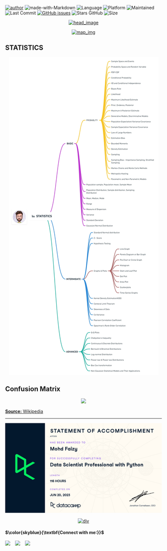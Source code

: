 [![author](https://img.shields.io/badge/author-mohd--faizy-red)](https://github.com/mohd-faizy)
![made-with-Markdown](https://img.shields.io/badge/Made%20with-markdown-blue)
![Language](https://img.shields.io/github/languages/top/mohd-faizy/CAREER-TRACK-Data-Scientist-with-Python)
![Platform](https://img.shields.io/badge/platform-jupyter%20labs-blue)
![Maintained](https://img.shields.io/maintenance/yes/2023)
![Last Commit](https://img.shields.io/github/last-commit/mohd-faizy/CAREER-TRACK-Data-Scientist-with-Python)
[![GitHub issues](https://img.shields.io/github/issues/mohd-faizy/CAREER-TRACK-Data-Scientist-with-Python)](https://github.com/mohd-faizy/CAREER-TRACK-Data-Scientist-with-Python)
![Stars GitHub](https://img.shields.io/github/stars/mohd-faizy/CAREER-TRACK-Data-Scientist-with-Python)
![Size](https://img.shields.io/github/repo-size/mohd-faizy/CAREER-TRACK-Data-Scientist-with-Python)



<p align='center'>
  <a href="#">
    <img src='https://github.com/mohd-faizy/CAREER-TRACK-Data-Scientist-with-Python/blob/main/_png/head_new.gif?raw=true' alt="head_image">
  </a>
</p>



<p align='center'>
  <a href="#">
    <img src='_png\Data-Scientist with-Python.jpg' alt="map_img">
  </a>
</p>


## __STATISTICS__ 

<p align='center'>
  <a href="#">
    <img src='_png\STATISTICS.jpg' alt="map_img">
  </a>
</p>

## Confusion Matrix
<p align='center'>
  <a href="#">
    <img src='https://github.com/mohd-faizy/CAREER-TRACK-Data-Scientist-with-Python/blob/main/_png/Confusion%20Matrix.png?raw=true'>
  </a>
</p>

[__Source:__ Wikipedia](https://en.wikipedia.org/wiki/Confusion_matrix)

---

<p align='center'>
  <a href='#'>
    <img src='_Certificates\Data Scientist Professional with Python.jpg' width=>
  </a>
</p>

<p align='center'>
  <a href="#"><img src='https://tymsai.netlify.app/resource/1.gif' height='10' width=100% alt="div"></a>
</p>

#### $\color{skyblue}{\textbf{Connect with me:}}$

[<img align="left" src="https://cdn4.iconfinder.com/data/icons/social-media-icons-the-circle-set/48/twitter_circle-512.png" width="32px"/>][twitter]
[<img align="left" src="https://cdn-icons-png.flaticon.com/512/145/145807.png" width="32px"/>][linkedin]
[<img align="left" src="https://cdn2.iconfinder.com/data/icons/whcompare-blue-green-web-hosting-1/425/cdn-512.png" width="32px"/>][Portfolio]

[twitter]: https://twitter.com/F4izy
[linkedin]: https://www.linkedin.com/in/mohd-faizy/
[Portfolio]: https://mohdfaizy.com/


